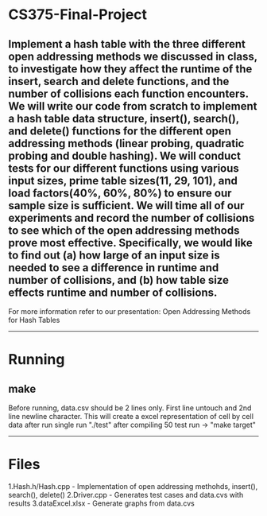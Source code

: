 # CS375-Final-Project
## Implement a hash table with the three different open addressing methods we discussed in class, to investigate how they affect the runtime of the insert, search and delete functions, and the number of collisions each function encounters. We will write our code from scratch to implement a hash table data structure, insert(), search(), and delete() functions for the different open addressing methods (linear probing, quadratic probing and double hashing). We will conduct tests for our different functions using various input sizes, prime table sizes(11, 29, 101), and load factors(40%, 60%, 80%) to ensure our sample size is sufficient. We will time all of our experiments and record the number of collisions to see which of the open addressing methods prove most effective. Specifically, we would like to find out (a) how large of an input size is needed to see a difference in runtime and number of collisions, and (b) how table size effects runtime and number of collisions.


For more information refer to our presentation: Open Addressing Methods for Hash Tables


---
# Running
## make
Before running, data.csv should be 2 lines only. First line untouch and 2nd line newline character. This will create a excel representation of cell by cell data after run
single run "./test" after compiling
50 test run -> "make target"


---
# Files
1.Hash.h/Hash.cpp - Implementation of open addressing methohds, insert(), search(), delete()
2.Driver.cpp - Generates test cases and data.cvs with results
3.dataExcel.xlsx - Generate graphs from data.cvs
